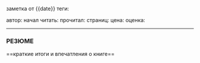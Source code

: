 заметка от {{date}}
теги: 

автор:
начал читать: 
прочитал:
страниц:
цена:
оценка:

---
### РЕЗЮМЕ
==краткие итоги и впечатления о книге==